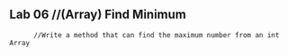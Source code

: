 ## Lab 06 //(Array) Find Minimum
          //Write a method that can find the maximum number from an int Array


